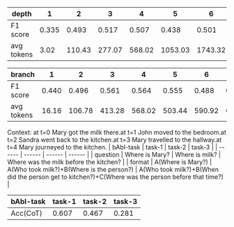 | depth | 1 | 2 | 3 | 4 | 5 | 6 | 7 | 8 |
| ------ | ------ | ------ | ------ | ------ | ------ | ------ | ------ | ------ |
| F1 score | 0.335 | 0.493 | 0.517 | 0.507 | 0.438 | 0.501 | 0.515 | 0.491 |
| avg tokens | 3.02 | 110.43 | 277.07 | 568.02 | 1053.03 | 1743.32 | 2484.12 | 3645.76 |

| branch | 1 | 2 | 3 | 4 | 5 | 6 | 7 | 8 |
| ------ | ------ | ------ | ------ | ------ | ------ | ------ | ------ | ------ |
| F1 score | 0.440 | 0.496 | 0.561 | 0.564 | 0.555 | 0.488 |	0.532 | 0.533 |
| avg tokens | 16.16 | 106.78 | 413.28 | 568.02 | 503.44 | 590.92 | 695.64 | 701.92 |

Context: at t=0 Mary got the milk there.at t=1 John moved to the bedroom.at t=2 Sandra went back to the kitchen.at t=3 Mary travelled to the hallway.at t=4 Mary journeyed to the kitchen.
| bAbI-task | task-1 | task-2 | task-3 |
| ------ | ------ | ------ | ------ |
| question | Where is Mary? | Where is milk? | Where was the milk before the kitchen? |
| format | A(Where is Mary?) | A(Who took milk?)+B(Where is the person?) | A(Who took milk?)+B(When did the person get to kitchen?)+C(Where was the person before that time?) |

| bAbI-task | task-1 | task-2 | task-3 |
| ------ | ------ | ------ | ------ |
| Acc(CoT) | 0.607 | 0.467 | 0.281 |
